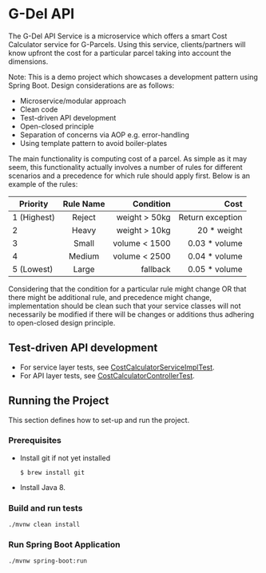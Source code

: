 # G-Del API
The G-Del API Service is a microservice which offers a smart 
Cost Calculator service for G-Parcels. Using this service, clients/partners
will know upfront the cost for a particular parcel taking into 
account the dimensions.

Note: This is a demo project which showcases a development pattern using
Spring Boot. Design considerations are as follows:
* Microservice/modular approach
* Clean code
* Test-driven API development
* Open-closed principle
* Separation of concerns via AOP e.g. error-handling
* Using template pattern to avoid boiler-plates

The main functionality is computing cost of a parcel. As simple as it may
seem, this functionality actually involves a number of rules for different 
scenarios and a precedence for which rule should apply first. Below is an
example of the rules:

| Priority      | Rule Name |  Condition    | Cost              |
|---------------|:---------:|--------------:|------------------:|
| 1 (Highest)   | Reject    | weight > 50kg | Return exception  |
| 2             | Heavy     | weight > 10kg | 20 * weight       |
| 3             | Small     | volume < 1500 | 0.03 * volume     |
| 4             | Medium    | volume < 2500 | 0.04 * volume     |
| 5 (Lowest)    | Large     | fallback      | 0.05 * volume     |

Considering that the condition for a particular rule might change OR that there
might be additional rule, and precedence might change, implementation should
be clean such that your service classes will not necessarily be modified if there will
be changes or additions thus adhering to open-closed design principle.

## Test-driven API development
* For service layer tests, see [CostCalculatorServiceImplTest][2].
* For API layer tests, see [CostCalculatorControllerTest][1].

## Running the Project

This section defines how to set-up and run the project.

### Prerequisites

* Install git if not yet installed
    ```shell
    $ brew install git
    ```
* Install Java 8.

### Build and run tests
```shell
./mvnw clean install
```
### Run Spring Boot Application
```shell
./mvnw spring-boot:run
```

<!-- References -->
[1]: https://github.com/kmandawe/g-del/blob/master/src/test/java/com/kensbunker/gdel/controller/CostCalculatorControllerTest.java
[2]: https://github.com/kmandawe/g-del/blob/master/src/test/java/com/kensbunker/gdel/service/impl/CostCalculatorServiceImplTest.java
